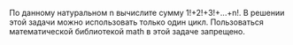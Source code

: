По данному натуральном n вычислите сумму 1!+2!+3!+...+n!. В решении этой задачи можно использовать только один цикл. Пользоваться математической библиотекой math в этой задаче запрещено.
